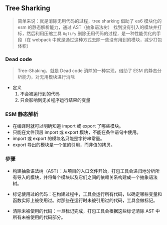 ## Tree Sharking

> 简单来说：就是消除无用代码的过程，tree sharking 借助了 es6 模块化的 esm 的静态解析能力，通过 AST（抽象语法树） 找到没有引入的模块并打标，然后利用压缩工具 `Uglify` 删除无用代码的过程，是一种性能优化的手段（在 webpack 中就是通过这种方式去除一些没有用到的模块，减少打包体积）

### Dead code

> Tree-Shaking，就是 Dead code 消除的一种实现，借助了 ESM 的静态分析能力，对无用模块进行消除

- 定义
  1. 不会被运行到的代码
  2. 只会影响到无关程序运行结果的变量

### ESM 静态解析

- 在编译时就可以明确知道 import 或 export 了哪些模块。
- 只能在文件顶层 import 或 export 模块，不能在条件语句中使用。
- import 或 export 的模块名只能是字符串常量。
- export 导出的模块是一个值的引用，而非值的拷贝。

### 步骤

- 构建抽象语法树（AST）：从项目的入口文件开始，打包工具会递归地分析所有导入的模块，并将每个模块以及它们之间的依赖关系构建成一个抽象语法树。

- 标记使用过的代码：在构建过程中，工具会运行所有代码，以确定哪些变量和函数实际上被使用过。对那些在运行时未被引用过的代码，工具会做标记。

- 清除未被使用的代码：一旦标记完成，打包工具会根据这些标记清除 AST 中所有未被使用的代码部分。
